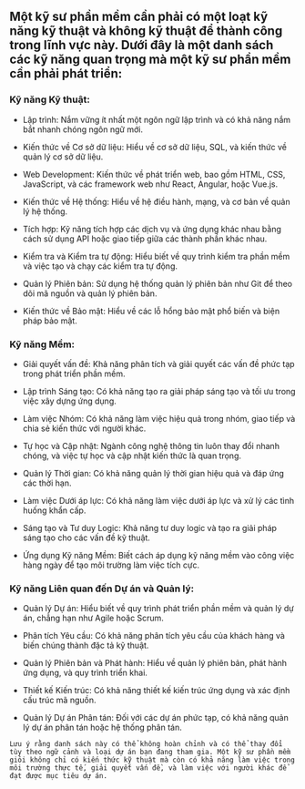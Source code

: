 
## Một kỹ sư phần mềm cần phải có một loạt kỹ năng kỹ thuật và không kỹ thuật để thành công trong lĩnh vực này. Dưới đây là một danh sách các kỹ năng quan trọng mà một kỹ sư phần mềm cần phải phát triển:

### Kỹ năng Kỹ thuật:

- Lập trình: Nắm vững ít nhất một ngôn ngữ lập trình và có khả năng nắm bắt nhanh chóng ngôn ngữ mới.

- Kiến thức về Cơ sở dữ liệu: Hiểu về cơ sở dữ liệu, SQL, và kiến thức về quản lý cơ sở dữ liệu.

- Web Development: Kiến thức về phát triển web, bao gồm HTML, CSS, JavaScript, và các framework web như React, Angular, hoặc Vue.js.

- Kiến thức về Hệ thống: Hiểu về hệ điều hành, mạng, và cơ bản về quản lý hệ thống.

- Tích hợp: Kỹ năng tích hợp các dịch vụ và ứng dụng khác nhau bằng cách sử dụng API hoặc giao tiếp giữa các thành phần khác nhau.

- Kiểm tra và Kiểm tra tự động: Hiểu biết về quy trình kiểm tra phần mềm và việc tạo và chạy các kiểm tra tự động.

- Quản lý Phiên bản: Sử dụng hệ thống quản lý phiên bản như Git để theo dõi mã nguồn và quản lý phiên bản.

- Kiến thức về Bảo mật: Hiểu về các lỗ hổng bảo mật phổ biến và biện pháp bảo mật.

### Kỹ năng Mềm:

- Giải quyết vấn đề: Khả năng phân tích và giải quyết các vấn đề phức tạp trong phát triển phần mềm.

- Lập trình Sáng tạo: Có khả năng tạo ra giải pháp sáng tạo và tối ưu trong việc xây dựng ứng dụng.

- Làm việc Nhóm: Có khả năng làm việc hiệu quả trong nhóm, giao tiếp và chia sẻ kiến thức với người khác.

- Tự học và Cập nhật: Ngành công nghệ thông tin luôn thay đổi nhanh chóng, và việc tự học và cập nhật kiến thức là quan trọng.

- Quản lý Thời gian: Có khả năng quản lý thời gian hiệu quả và đáp ứng các thời hạn.

- Làm việc Dưới áp lực: Có khả năng làm việc dưới áp lực và xử lý các tình huống khẩn cấp.

- Sáng tạo và Tư duy Logic: Khả năng tư duy logic và tạo ra giải pháp sáng tạo cho các vấn đề kỹ thuật.

- Ứng dụng Kỹ năng Mềm: Biết cách áp dụng kỹ năng mềm vào công việc hàng ngày để tạo môi trường làm việc tích cực.

### Kỹ năng Liên quan đến Dự án và Quản lý:

- Quản lý Dự án: Hiểu biết về quy trình phát triển phần mềm và quản lý dự án, chẳng hạn như Agile hoặc Scrum.

- Phân tích Yêu cầu: Có khả năng phân tích yêu cầu của khách hàng và biến chúng thành đặc tả kỹ thuật.

- Quản lý Phiên bản và Phát hành: Hiểu về quản lý phiên bản, phát hành ứng dụng, và quy trình triển khai.

- Thiết kế Kiến trúc: Có khả năng thiết kế kiến trúc ứng dụng và xác định cấu trúc mã nguồn.

- Quản lý Dự án Phân tán: Đối với các dự án phức tạp, có khả năng quản lý dự án phân tán hoặc hệ thống phân tán.

```Lưu ý rằng danh sách này có thể không hoàn chỉnh và có thể thay đổi tùy theo ngữ cảnh và loại dự án bạn đang tham gia. Một kỹ sư phần mềm giỏi không chỉ có kiến thức kỹ thuật mà còn có khả năng làm việc trong môi trường thực tế, giải quyết vấn đề, và làm việc với người khác để đạt được mục tiêu dự án.```